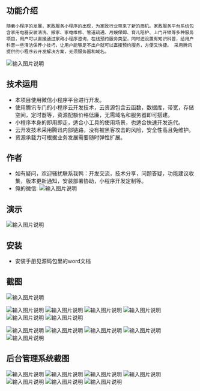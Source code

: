 ## 功能介绍 
    
    随着小程序的发展，家政服务小程序的出现，为家政行业带来了新的商机。家政服务平台系统包含家用电器安装清洗、搬家、家电维修、管道疏通、月嫂保姆、育儿陪护、上门开锁等多种服务项目，用户可以直接通过家政小程序咨询，在线预约服务类型，同时还设置有知识科普，给用户科普一些清洁保养小技巧，让用户能够足不出户就可以直接预约服务，方便又快捷。 采用腾讯提供的小程序云开发解决方案，无须服务器和域名。

![输入图片说明](demo/%E4%BA%8C%E7%BB%B4%E7%A0%81.png)
 

## 技术运用
- 本项目使用微信小程序平台进行开发。
- 使用腾讯专门的小程序云开发技术，云资源包含云函数，数据库，带宽，存储空间，定时器等，资源配额价格低廉，无需域名和服务器即可搭建。
- 小程序本身的即用即走，适合小工具的使用场景，也适合快速开发迭代。
- 云开发技术采用腾讯内部链路，没有被黑客攻击的风险，安全性高且免维护。
- 资源承载力可根据业务发展需要随时弹性扩展。  



## 作者
- 如有疑问，欢迎骚扰联系我鸭：开发交流，技术分享，问题答疑，功能建议收集，版本更新通知，安装部署协助，小程序开发定制等。
- 俺的微信:
 ![输入图片说明](https://gitee.com/naive2021/smartcollege/raw/master/demo/author.jpg)



## 演示
 ![输入图片说明](demo/%E4%BA%8C%E7%BB%B4%E7%A0%81.png)
 

## 安装

- 安装手册见源码包里的word文档




## 截图

 ![输入图片说明](demo/%E9%A6%96%E9%A1%B5.png)

![输入图片说明](demo/%E7%BB%B4%E4%BF%AE.png)
![输入图片说明](demo/%E6%88%91%E7%9A%84.png)
![输入图片说明](demo/%E6%97%A5%E5%8E%86.png)
![输入图片说明](demo/%E6%88%91%E7%9A%84%E9%A2%84%E7%BA%A6%E8%AF%A6%E6%83%85.png)
![输入图片说明](demo/%E9%A2%84%E7%BA%A6.png)
![输入图片说明](demo/%E9%A2%84%E7%BA%A6%E8%AF%A6%E6%83%85.png)

![输入图片说明](demo/%E5%B0%8F%E9%BB%91%E6%9D%BF.png)
![输入图片说明](demo/%E6%9C%8D%E5%8A%A1%E4%BB%8B%E7%BB%8D.png)
![输入图片说明](demo/%E4%BF%9D%E5%A7%86.png)
![输入图片说明](demo/%E4%BF%9D%E6%B4%81%E6%B8%85%E6%B4%97.png)
![输入图片说明](demo/%E6%90%AC%E5%AE%B6.png)

## 后台管理系统截图
![输入图片说明](demo/%E5%90%8E%E5%8F%B0-%E9%A2%84%E7%BA%A6%E7%AE%A1%E7%90%86.png)
![输入图片说明](demo/%E5%90%8E%E5%8F%B0-%E9%A2%84%E7%BA%A6%E6%B7%BB%E5%8A%A0.png)
![输入图片说明](demo/%E5%90%8E%E5%8F%B0-%E6%97%B6%E6%AE%B5%E8%AE%BE%E7%BD%AE.png)
![输入图片说明](demo/%E5%90%8E%E5%8F%B0%E5%AF%BC%E5%87%BA.png)
![输入图片说明](demo/%E5%90%8E%E5%8F%B0-%E7%AE%A1%E7%90%86.png)
![输入图片说明](demo/%E5%90%8E%E5%8F%B0--%E5%90%8D%E5%8D%95.png)
![输入图片说明](demo/%E5%90%8E%E5%8F%B0-%E5%86%85%E5%AE%B9.png)
